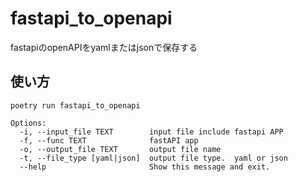 # fastapi_to_openapi

fastapiのopenAPIをyamlまたはjsonで保存する

## 使い方

```shell
poetry run fastapi_to_openapi
```

```shell
Options:
  -i, --input_file TEXT        input file include fastapi APP
  -f, --func TEXT              fastAPI app
  -o, --output_file TEXT       output file name
  -t, --file_type [yaml|json]  output file type.  yaml or json
  --help                       Show this message and exit.
```
